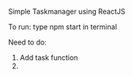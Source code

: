 Simple Taskmanager using ReactJS

To run: type npm start in terminal

Need to do:
1. Add task function
2. 
